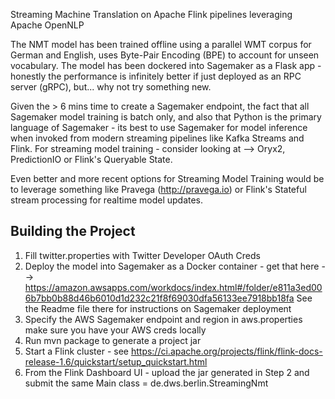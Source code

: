 Streaming Machine Translation on Apache Flink pipelines leveraging Apache OpenNLP

The NMT model has been trained offline using a parallel WMT corpus for German and English, 
uses Byte-Pair Encoding (BPE) to account for unseen vocabulary.
The model has been dockered into Sagemaker as a Flask app - honestly the performance is 
infinitely better if just deployed as an RPC server (gRPC), but... why not try something new.

Given the > 6 mins time to create a Sagemaker endpoint, the fact that all Sagemaker model
 training is batch only, and also that Python is the primary language of Sagemaker - its best to use 
Sagemaker for model inference when invoked from modern streaming pipelines like Kafka Streams and Flink.
For streaming model training - consider looking at --> Oryx2, PredictionIO
or Flink's Queryable State.

Even better and more recent options for Streaming Model Training would be to leverage something like 
Pravega (http://pravega.io) or Flink's Stateful stream processing for realtime model updates.

## Building the Project

1. Fill twitter.properties with Twitter Developer OAuth Creds
2. Deploy the model into Sagemaker as a Docker container - 
    get that here  --> https://amazon.awsapps.com/workdocs/index.html#/folder/e811a3ed006b7bb0b88d46b6010d1d232c21f8f69030dfa56133ee7918bb18fa
   See the Readme file there for instructions on Sagemaker deployment
3. Specify the AWS Sagemaker endpoint and region in aws.properties 
    make sure you have your AWS creds locally
4. Run mvn package to generate a project jar
5. Start a Flink cluster - see https://ci.apache.org/projects/flink/flink-docs-release-1.6/quickstart/setup_quickstart.html
6. From the Flink Dashboard UI - upload the jar generated in Step 2 and submit the same
    Main class = de.dws.berlin.StreamingNmt
    





